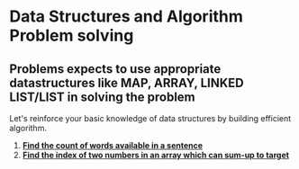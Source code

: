 # Data Structures and Algorithm Problem solving

## Problems expects to use appropriate datastructures like MAP, ARRAY, LINKED LIST/LIST in solving the problem

Let's reinforce your basic knowledge of data structures by building efficient algorithm.

1. **[Find the count of words available in a sentence](https://github.com/mak-aravind/DSalgorithmUsingGo/tree/main/map-problems/wordcount)**
2. **[Find the index of two numbers in an array which can sum-up to target](https://github.com/mak-aravind/DSalgorithmUsingGo/tree/main/map-problems/twosum)**